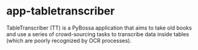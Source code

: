 app-tabletranscriber
====================

TableTranscriber (TT) is a PyBossa application that aims to take old books and use a series of crowd-sourcing tasks to transcribe data inside tables (which are poorly recognized by OCR processes).